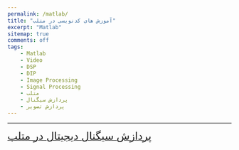 ```yaml
---
permalink: /matlab/
title: "آموزش های کدنویسی در متلب"
excerpt: "Matlab"
sitemap: true
comments: off
tags:
    - Matlab
    - Video
    - DSP
    - DIP
    - Image Processing
    - Signal Processing
    - متلب
    - پردازش سیگنال
    - پردازش تصویر
---
```


-------------------------------------

<div class="well">

<a href="https://daneshjoy.ir/matlabdsp/" target="_blank" class="btn btn--info btn-lg" role="button"><font size="+2"> پردازش سیگنال دیجیتال در متلب </font></a>

</div>

<!-- <a href="https://daneshjoy.ir/matlabdsp/" target="_blank"> پردازش سیگنال دیجیتال در متلب </a> -->
